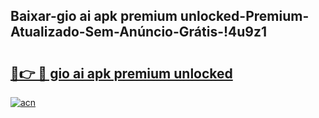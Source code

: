 
## Baixar-gio ai apk premium unlocked-Premium-Atualizado-Sem-Anúncio-Grátis-!4u9z1

# <h2><a href="https://andorid.site?title=gio_ai_apk_premium_unlocked&ref=27">🔗👉 🔴 gio ai apk premium unlocked</a></h2>

[![acn](https://github.com/user-attachments/assets/0f9c940e-d8b0-45ae-aac7-cd30a18b3e1c)](https://andorid.site?title=gio_ai_apk_premium_unlocked&ref=27)

